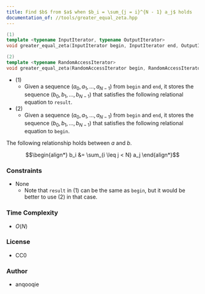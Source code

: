 ```yaml
---
title: Find $b$ from $a$ when $b_i = \sum_{j = i}^{N - 1} a_j$ holds
documentation_of: //tools/greater_equal_zeta.hpp
---
```


```cpp
(1)
template <typename InputIterator, typename OutputIterator>
void greater_equal_zeta(InputIterator begin, InputIterator end, OutputIterator result);

(2)
template <typename RandomAccessIterator>
void greater_equal_zeta(RandomAccessIterator begin, RandomAccessIterator end);
```

- (1)
    - Given a sequence $(a_0, a_1, \ldots, a_{N - 1})$ from `begin` and `end`, it stores the sequence $(b_0, b_1, \ldots, b_{N - 1})$ that satisfies the following relational equation to `result`.
- (2)
    - Given a sequence $(a_0, a_1, \ldots, a_{N - 1})$ from `begin` and `end`, it stores the sequence $(b_0, b_1, \ldots, b_{N - 1})$ that satisfies the following relational equation to `begin`.

The following relationship holds between $a$ and $b$.

$$\begin{align*}
b_i &= \sum_{i \leq j < N} a_j
\end{align*}$$

### Constraints
- None
    - Note that `result` in (1) can be the same as `begin`, but it would be better to use (2) in that case.

### Time Complexity
- $O(N)$

### License
- CC0

### Author
- anqooqie
